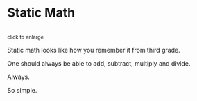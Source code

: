 # Static Math


<a id="single_1" href="../../img/plane_t_600.gif"
title="Addition, subtraction, multiplication, and division">
<img src="../../img/plane_t_300.gif" alt="" /></a>

<small>click to enlarge</small>

Static math looks like how you remember it from third grade.

One should always be able to add, subtract, multiply and divide.

Always.

So simple.
